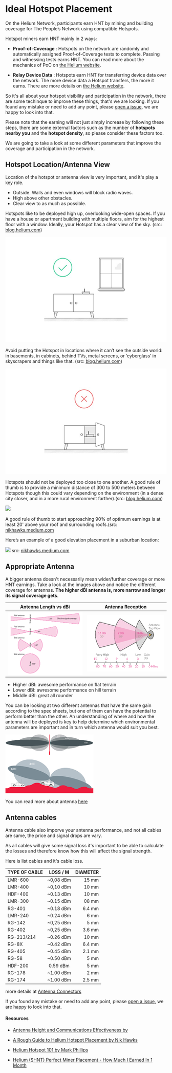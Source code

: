 # Ideal Hotspot Placement 

On the Helium Network, participants earn HNT by mining and building coverage for The People’s Network using compatible Hotspots.

Hotspot miners earn HNT mainly in 2 ways:

* **Proof-of-Coverage** : Hotspots on the network are randomly and automatically assigned Proof-of-Coverage tests to complete. Passing and witnessing tests earns HNT. You can read more about the mechanics of PoC on [the Helium website](https://docs.helium.com/blockchain/proof-of-coverage).

* **Relay Device Data** : Hotspots earn HNT for transferring device data over the network. The more device data a Hotspot transfers, the more it earns. There are more details on [the Helium website](https://docs.helium.com/blockchain/helium-token).



So it's all about your hotspot visibility and participation in the network, there are some techinque to improve these things, that's we are looking. If you found any mistake or need to add any point, please [open a issue](https://github.com/NebraLtd/Helium-Guides/issues/new), we are happy to look into that.

Please note that the earning will not just simply increase by following these steps, there are some external factors such as the number of **hotspots nearby you** and the **hotspot density**, so please consider these factors too.  


We are going to take a look at some different parameters that improve the coverage and participation in the network. 
 
 
## Hotspot Location/Antenna View

Location of the hotspot or antenna view is very important, and it's play a key role. 

* Outside. Walls and even windows will block radio waves.
* High above other obstacles.
* Clear view to as much as possible.

Hotspots like to be deployed high up, overlooking wide-open spaces. If you have a house or apartment building with multiple floors, aim for the highest floor with a window. Ideally, your Hotspot has a clear view of the sky. (src: [blog.helium.com](https://blog.helium.com/helium-hotspot-101-1aa9dcecb5e))

![](../media/photos/hotspotPlacement/placement01.jpeg) 

Avoid putting the Hotspot in locations where it can’t see the outside world: in basements, in cabinets, behind TVs, metal screens, or ‘cyberglass’ in skyscrapers and things like that. (src: [blog.helium.com](https://blog.helium.com/helium-hotspot-101-1aa9dcecb5e))

![](../media/photos/hotspotPlacement/placement02.jpeg) 


Hotspots should not be deployed too close to one another. A good rule of thumb is to provide a minimum distance of 300 to 500 meters between Hotspots though this could vary depending on the environment (in a dense city closer, and in a more rural environment farther).(src: [blog.helium.com](https://blog.helium.com/helium-hotspot-101-1aa9dcecb5e))

![](https://miro.medium.com/max/4520/1*tBiYItd0qtSYCV6DZF3O-Q.png)


A good rule of thumb to start approaching 90% of optimum earnings is at least 20' above your roof and surrounding roofs.(src: [nikhawks.medium.com](https://nikhawks.medium.com/a-rough-guide-to-helium-hotspot-placement-bb96b0b81343)


Here’s an example of a good elevation placement in a suburban location:

![](https://miro.medium.com/max/700/1*OUhcr2mWpE_OUHey5YnEmw.jpeg) 
src: [nikhawks.medium.com](https://nikhawks.medium.com/a-rough-guide-to-helium-hotspot-placement-bb96b0b81343)


## Appropriate Antenna 

A bigger antenna doesn't necessarily mean wider/further coverage or more HNT earnings. Take a look at the images above and notice the different coverage for antennas. **The higher dBi antenna is, more narrow and longer its signal coverage gets**.

| Antenna Length vs dBi | Antenna Reception |
|---| ---|
| ![Antenna length vs dbi](../media/photos/antenna/antenna-length-vs-dbi.png)| ![Antenna Receception](../media/photos/antenna/antenna-reception.png) | 



* Higher dBI: awesome performance on flat terrain
* Lower dBI: awresome performance on hill terrain
* Middle dBI: great all rounder

You can be looking at two different antennas that have the same gain according to the spec sheets, but one of them can have the potential to perform better than the other. An understanding of where and how the antenna will be deployed is key to help determine which environmental parameters are important and in turn which antenna would suit you best.

![Antenna Gain on Different Terrain](../media/photos/antenna/antenna-gain-location.png)

You can read more about antenna [here](../handy-guides/antenna/overview.md) 



## Antenna cables 

Antenna cable also imporve your antenna performance, and not all cables are same, the price and signal drops are vary. 

As all cables will give some signal loss it\'s important to be able to calculate the losses and therefore know how this will affect the signal strength. 

Here is list cables and it's cable loss. 

| TYPE OF CABLE  |  LOSS / M  | DIAMETER |
|----------|:-------------:|------:|
| LMR-600 | ~0,08 dBm | 15 mm |
| LMR-400 | ~0,10 dBm | 10 mm |
| HDF-400 | ~0.13 dBm | 10 mm |
| LMR-300 | ~0.15 dBm | 08 mm |
| RG-401  | ~0.18 dBm | 6.4 mm |
| LMR-240 | ~0.24 dBm | 6 mm|
| RG-142  | ~0,25 dBm | 5 mm|
| RG-402  | ~0,25 dBm | 3.6 mm|
| RG-213/214 | ~0.26 dBm | 10 mm |
| RG-8X   | ~0.42 dBm | 6.4 mm|
| RG-405  | ~0.45 dBm | 2.1 mm|
| RG-58   | ~0.50 dBm | 5 mm |
| HDF-200 | 0.59 dBm  |	5 mm |
| RG-178  | ~1.00 dBm | 2 mm | 
| RG-174  | ~1.00 dBm | 2.5 mm| 

more details at [Antenna Connectors](handy-guides/antenna/connectors.md) 


If you found any mistake or need to add any point, please [open a issue](https://github.com/NebraLtd/Helium-Guides/issues/new), we are happy to look into that.


#### Resources

* [Antenna Height and Communications Effectiveness by ](https://www.arrl.org/files/file/antplnr.pdf)

* [A Rough Guide to Helium Hotspot Placement by Nik Hawks](https://nikhawks.medium.com/a-rough-guide-to-helium-hotspot-placement-bb96b0b81343)

* [Helium Hotspot 101 by  Mark Phillips](https://blog.helium.com/helium-hotspot-101-1aa9dcecb5e)

* [Helium ($HNT) Perfect Miner Placement - How Much I Earned In 1 Month](https://youtu.be/4gwvPywnhtI)
